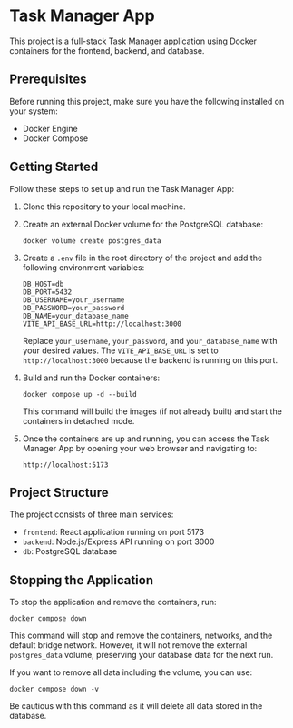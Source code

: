 # Task Manager App

This project is a full-stack Task Manager application using Docker containers for the frontend, backend, and database.

## Prerequisites

Before running this project, make sure you have the following installed on your system:

- Docker Engine
- Docker Compose

## Getting Started

Follow these steps to set up and run the Task Manager App:

1. Clone this repository to your local machine.

2. Create an external Docker volume for the PostgreSQL database:

   ```
   docker volume create postgres_data
   ```

3. Create a `.env` file in the root directory of the project and add the following environment variables:

   ```
   DB_HOST=db
   DB_PORT=5432
   DB_USERNAME=your_username
   DB_PASSWORD=your_password
   DB_NAME=your_database_name
   VITE_API_BASE_URL=http://localhost:3000
   ```

   Replace `your_username`, `your_password`, and `your_database_name` with your desired values. The `VITE_API_BASE_URL` is set to `http://localhost:3000` because the backend is running on this port.

4. Build and run the Docker containers:

   ```
   docker compose up -d --build
   ```

   This command will build the images (if not already built) and start the containers in detached mode.

5. Once the containers are up and running, you can access the Task Manager App by opening your web browser and navigating to:

   ```
   http://localhost:5173
   ```

## Project Structure

The project consists of three main services:

- `frontend`: React application running on port 5173
- `backend`: Node.js/Express API running on port 3000
- `db`: PostgreSQL database

## Stopping the Application

To stop the application and remove the containers, run:

```
docker compose down
```

This command will stop and remove the containers, networks, and the default bridge network. However, it will not remove the external `postgres_data` volume, preserving your database data for the next run.

If you want to remove all data including the volume, you can use:

```
docker compose down -v
```

Be cautious with this command as it will delete all data stored in the database.
